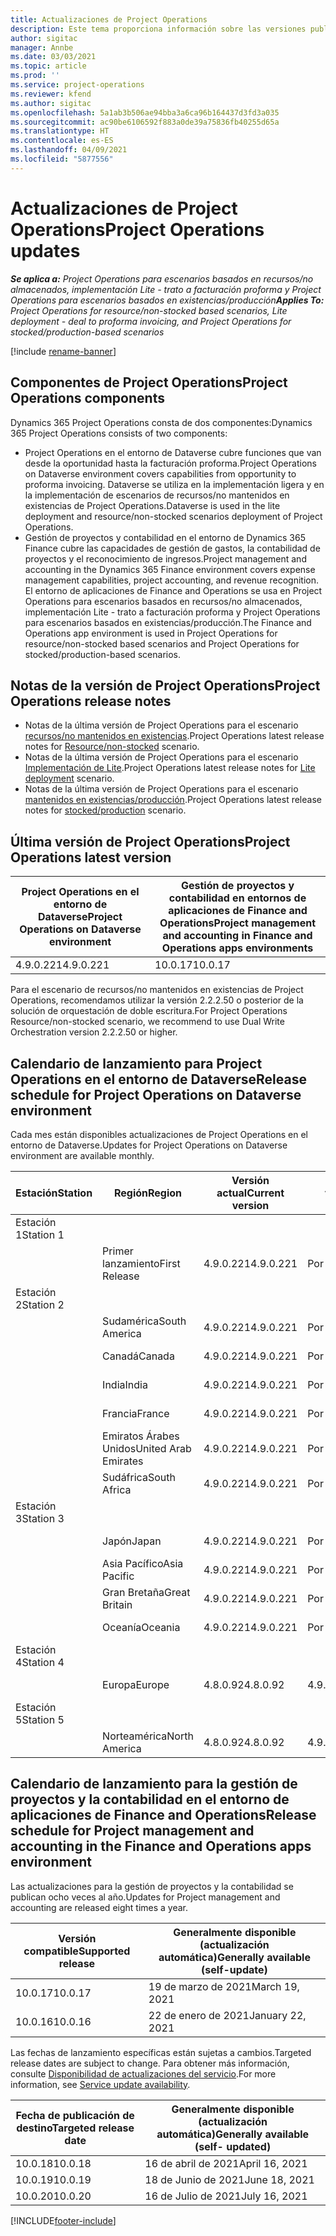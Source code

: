 ```yaml
---
title: Actualizaciones de Project Operations
description: Este tema proporciona información sobre las versiones publicadas de Dynamics 365 Project Operations.
author: sigitac
manager: Annbe
ms.date: 03/03/2021
ms.topic: article
ms.prod: ''
ms.service: project-operations
ms.reviewer: kfend
ms.author: sigitac
ms.openlocfilehash: 5a1ab3b506ae94bba3a6ca96b164437d3fd3a035
ms.sourcegitcommit: ac90be6106592f883a0de39a75836fb40255d65a
ms.translationtype: HT
ms.contentlocale: es-ES
ms.lasthandoff: 04/09/2021
ms.locfileid: "5877556"
---
```

# <a name="project-operations-updates"></a><span data-ttu-id="e8e24-103">Actualizaciones de Project Operations</span><span class="sxs-lookup"><span data-stu-id="e8e24-103">Project Operations updates</span></span>

<span data-ttu-id="e8e24-104">_**Se aplica a:** Project Operations para escenarios basados en recursos/no almacenados, implementación Lite - trato a facturación proforma y Project Operations para escenarios basados en existencias/producción_</span><span class="sxs-lookup"><span data-stu-id="e8e24-104">_**Applies To:** Project Operations for resource/non-stocked based scenarios, Lite deployment - deal to proforma invoicing, and Project Operations for stocked/production-based scenarios_</span></span>

[!include [rename-banner](~/includes/cc-data-platform-banner.md)]

## <a name="project-operations-components"></a><span data-ttu-id="e8e24-105">Componentes de Project Operations</span><span class="sxs-lookup"><span data-stu-id="e8e24-105">Project Operations components</span></span>

<span data-ttu-id="e8e24-106">Dynamics 365 Project Operations consta de dos componentes:</span><span class="sxs-lookup"><span data-stu-id="e8e24-106">Dynamics 365 Project Operations consists of two components:</span></span>

- <span data-ttu-id="e8e24-107">Project Operations en el entorno de Dataverse cubre funciones que van desde la oportunidad hasta la facturación proforma.</span><span class="sxs-lookup"><span data-stu-id="e8e24-107">Project Operations on Dataverse environment covers capabilities from opportunity to proforma invoicing.</span></span> <span data-ttu-id="e8e24-108">Dataverse se utiliza en la implementación ligera y en la implementación de escenarios de recursos/no mantenidos en existencias de Project Operations.</span><span class="sxs-lookup"><span data-stu-id="e8e24-108">Dataverse is used in the lite deployment and resource/non-stocked scenarios deployment of Project Operations.</span></span>
- <span data-ttu-id="e8e24-109">Gestión de proyectos y contabilidad en el entorno de Dynamics 365 Finance cubre las capacidades de gestión de gastos, la contabilidad de proyectos y el reconocimiento de ingresos.</span><span class="sxs-lookup"><span data-stu-id="e8e24-109">Project management and accounting in the Dynamics 365 Finance environment covers expense management capabilities, project accounting, and revenue recognition.</span></span> <span data-ttu-id="e8e24-110">El entorno de aplicaciones de Finance and Operations se usa en Project Operations para escenarios basados en recursos/no almacenados, implementación Lite - trato a facturación proforma y Project Operations para escenarios basados en existencias/producción.</span><span class="sxs-lookup"><span data-stu-id="e8e24-110">The Finance and Operations app environment is used in Project Operations for resource/non-stocked based scenarios and Project Operations for stocked/production-based scenarios.</span></span>

## <a name="project-operations-release-notes"></a><span data-ttu-id="e8e24-111">Notas de la versión de Project Operations</span><span class="sxs-lookup"><span data-stu-id="e8e24-111">Project Operations release notes</span></span>
- <span data-ttu-id="e8e24-112">Notas de la última versión de Project Operations para el escenario [recursos/no mantenidos en existencias](whats-new-apr-2021-resource-based.md).</span><span class="sxs-lookup"><span data-stu-id="e8e24-112">Project Operations latest release notes for [Resource/non-stocked](whats-new-apr-2021-resource-based.md) scenario.</span></span>
- <span data-ttu-id="e8e24-113">Notas de la última versión de Project Operations para el escenario [Implementación de Lite](../pro/whats-new/whats-new-apr-2021-lite.md).</span><span class="sxs-lookup"><span data-stu-id="e8e24-113">Project Operations latest release notes for [Lite deployment](../pro/whats-new/whats-new-apr-2021-lite.md) scenario.</span></span>
- <span data-ttu-id="e8e24-114">Notas de la última versión de Project Operations para el escenario [mantenidos en existencias/producción](../prod-pma/whats-new/whats-new-mar-2021-stocked.md).</span><span class="sxs-lookup"><span data-stu-id="e8e24-114">Project Operations latest release notes for [stocked/production](../prod-pma/whats-new/whats-new-mar-2021-stocked.md) scenario.</span></span>

## <a name="project-operations-latest-version"></a><span data-ttu-id="e8e24-115">Última versión de Project Operations</span><span class="sxs-lookup"><span data-stu-id="e8e24-115">Project Operations latest version</span></span>

| <span data-ttu-id="e8e24-116">Project Operations en el entorno de Dataverse</span><span class="sxs-lookup"><span data-stu-id="e8e24-116">Project Operations on Dataverse environment</span></span> | <span data-ttu-id="e8e24-117">Gestión de proyectos y contabilidad en entornos de aplicaciones de Finance and Operations</span><span class="sxs-lookup"><span data-stu-id="e8e24-117">Project management and accounting in Finance and Operations apps environments</span></span> | 
| --- | --- |
| <span data-ttu-id="e8e24-118">4.9.0.221</span><span class="sxs-lookup"><span data-stu-id="e8e24-118">4.9.0.221</span></span> | <span data-ttu-id="e8e24-119">10.0.17</span><span class="sxs-lookup"><span data-stu-id="e8e24-119">10.0.17</span></span> |

<span data-ttu-id="e8e24-120">Para el escenario de recursos/no mantenidos en existencias de Project Operations, recomendamos utilizar la versión 2.2.2.50 o posterior de la solución de orquestación de doble escritura.</span><span class="sxs-lookup"><span data-stu-id="e8e24-120">For Project Operations Resource/non-stocked scenario, we recommend to use Dual Write Orchestration version 2.2.2.50 or higher.</span></span>

## <a name="release-schedule-for-project-operations-on-dataverse-environment"></a><span data-ttu-id="e8e24-121">Calendario de lanzamiento para Project Operations en el entorno de Dataverse</span><span class="sxs-lookup"><span data-stu-id="e8e24-121">Release schedule for Project Operations on Dataverse environment</span></span>

<span data-ttu-id="e8e24-122">Cada mes están disponibles actualizaciones de Project Operations en el entorno de Dataverse.</span><span class="sxs-lookup"><span data-stu-id="e8e24-122">Updates for Project Operations on Dataverse environment are available monthly.</span></span> 

| <span data-ttu-id="e8e24-123">Estación</span><span class="sxs-lookup"><span data-stu-id="e8e24-123">Station</span></span>   | <span data-ttu-id="e8e24-124">Región</span><span class="sxs-lookup"><span data-stu-id="e8e24-124">Region</span></span>        | <span data-ttu-id="e8e24-125">Versión actual</span><span class="sxs-lookup"><span data-stu-id="e8e24-125">Current version</span></span> | <span data-ttu-id="e8e24-126">Próxima versión</span><span class="sxs-lookup"><span data-stu-id="e8e24-126">Next version</span></span> | <span data-ttu-id="e8e24-127">Generalmente disponible</span><span class="sxs-lookup"><span data-stu-id="e8e24-127">Generally available</span></span> |
|-----------|---------------|-----------------|--------------|---------------------|
| <span data-ttu-id="e8e24-128">Estación 1</span><span class="sxs-lookup"><span data-stu-id="e8e24-128">Station 1</span></span> |   &nbsp;      |    &nbsp;       | &nbsp;       |      &nbsp;         |
|   &nbsp;  | <span data-ttu-id="e8e24-129">Primer lanzamiento</span><span class="sxs-lookup"><span data-stu-id="e8e24-129">First Release</span></span> |  <span data-ttu-id="e8e24-130">4.9.0.221</span><span class="sxs-lookup"><span data-stu-id="e8e24-130">4.9.0.221</span></span>       | <span data-ttu-id="e8e24-131">Por determinar</span><span class="sxs-lookup"><span data-stu-id="e8e24-131">TBD</span></span>     | <span data-ttu-id="e8e24-132">23-Abr-21</span><span class="sxs-lookup"><span data-stu-id="e8e24-132">23-Apr-21</span></span>           |
| <span data-ttu-id="e8e24-133">Estación 2</span><span class="sxs-lookup"><span data-stu-id="e8e24-133">Station 2</span></span> |   &nbsp;      |    &nbsp;       | &nbsp;       |      &nbsp;         |
|   &nbsp;  | <span data-ttu-id="e8e24-134">Sudamérica</span><span class="sxs-lookup"><span data-stu-id="e8e24-134">South America</span></span> |  <span data-ttu-id="e8e24-135">4.9.0.221</span><span class="sxs-lookup"><span data-stu-id="e8e24-135">4.9.0.221</span></span>       | <span data-ttu-id="e8e24-136">Por determinar</span><span class="sxs-lookup"><span data-stu-id="e8e24-136">TBD</span></span>     | <span data-ttu-id="e8e24-137">23-Abr-21</span><span class="sxs-lookup"><span data-stu-id="e8e24-137">23-Apr-21</span></span>           |
|    &nbsp; | <span data-ttu-id="e8e24-138">Canadá</span><span class="sxs-lookup"><span data-stu-id="e8e24-138">Canada</span></span>        |  <span data-ttu-id="e8e24-139">4.9.0.221</span><span class="sxs-lookup"><span data-stu-id="e8e24-139">4.9.0.221</span></span>       | <span data-ttu-id="e8e24-140">Por determinar</span><span class="sxs-lookup"><span data-stu-id="e8e24-140">TBD</span></span>     | <span data-ttu-id="e8e24-141">23-Abr-21</span><span class="sxs-lookup"><span data-stu-id="e8e24-141">23-Apr-21</span></span>           |
|   &nbsp;  | <span data-ttu-id="e8e24-142">India</span><span class="sxs-lookup"><span data-stu-id="e8e24-142">India</span></span>         |  <span data-ttu-id="e8e24-143">4.9.0.221</span><span class="sxs-lookup"><span data-stu-id="e8e24-143">4.9.0.221</span></span>       | <span data-ttu-id="e8e24-144">Por determinar</span><span class="sxs-lookup"><span data-stu-id="e8e24-144">TBD</span></span>     | <span data-ttu-id="e8e24-145">23-Abr-21</span><span class="sxs-lookup"><span data-stu-id="e8e24-145">23-Apr-21</span></span>           |
|   &nbsp;  | <span data-ttu-id="e8e24-146">Francia</span><span class="sxs-lookup"><span data-stu-id="e8e24-146">France</span></span>         |  <span data-ttu-id="e8e24-147">4.9.0.221</span><span class="sxs-lookup"><span data-stu-id="e8e24-147">4.9.0.221</span></span>       | <span data-ttu-id="e8e24-148">Por determinar</span><span class="sxs-lookup"><span data-stu-id="e8e24-148">TBD</span></span>     | <span data-ttu-id="e8e24-149">23-Abr-21</span><span class="sxs-lookup"><span data-stu-id="e8e24-149">23-Apr-21</span></span>           |
|   &nbsp;  | <span data-ttu-id="e8e24-150">Emiratos Árabes Unidos</span><span class="sxs-lookup"><span data-stu-id="e8e24-150">United Arab Emirates</span></span>         |  <span data-ttu-id="e8e24-151">4.9.0.221</span><span class="sxs-lookup"><span data-stu-id="e8e24-151">4.9.0.221</span></span>       | <span data-ttu-id="e8e24-152">Por determinar</span><span class="sxs-lookup"><span data-stu-id="e8e24-152">TBD</span></span>     | <span data-ttu-id="e8e24-153">23-Abr-21</span><span class="sxs-lookup"><span data-stu-id="e8e24-153">23-Apr-21</span></span>           |
|   &nbsp;  | <span data-ttu-id="e8e24-154">Sudáfrica</span><span class="sxs-lookup"><span data-stu-id="e8e24-154">South Africa</span></span>         |  <span data-ttu-id="e8e24-155">4.9.0.221</span><span class="sxs-lookup"><span data-stu-id="e8e24-155">4.9.0.221</span></span>       | <span data-ttu-id="e8e24-156">Por determinar</span><span class="sxs-lookup"><span data-stu-id="e8e24-156">TBD</span></span>     | <span data-ttu-id="e8e24-157">23-Abr-21</span><span class="sxs-lookup"><span data-stu-id="e8e24-157">23-Apr-21</span></span>           |
| <span data-ttu-id="e8e24-158">Estación 3</span><span class="sxs-lookup"><span data-stu-id="e8e24-158">Station 3</span></span>  |      &nbsp;   |     &nbsp;      |     &nbsp;   |      &nbsp;         |
|   &nbsp;  | <span data-ttu-id="e8e24-159">Japón</span><span class="sxs-lookup"><span data-stu-id="e8e24-159">Japan</span></span>         |  <span data-ttu-id="e8e24-160">4.9.0.221</span><span class="sxs-lookup"><span data-stu-id="e8e24-160">4.9.0.221</span></span>       | <span data-ttu-id="e8e24-161">Por determinar</span><span class="sxs-lookup"><span data-stu-id="e8e24-161">TBD</span></span>     | <span data-ttu-id="e8e24-162">30-Abr-21</span><span class="sxs-lookup"><span data-stu-id="e8e24-162">30-Apr-21</span></span>           |
|   &nbsp;  | <span data-ttu-id="e8e24-163">Asia Pacífico</span><span class="sxs-lookup"><span data-stu-id="e8e24-163">Asia Pacific</span></span>  |  <span data-ttu-id="e8e24-164">4.9.0.221</span><span class="sxs-lookup"><span data-stu-id="e8e24-164">4.9.0.221</span></span>       | <span data-ttu-id="e8e24-165">Por determinar</span><span class="sxs-lookup"><span data-stu-id="e8e24-165">TBD</span></span>     | <span data-ttu-id="e8e24-166">30-Abr-21</span><span class="sxs-lookup"><span data-stu-id="e8e24-166">30-Apr-21</span></span>           |
|   &nbsp;  | <span data-ttu-id="e8e24-167">Gran Bretaña</span><span class="sxs-lookup"><span data-stu-id="e8e24-167">Great Britain</span></span> |  <span data-ttu-id="e8e24-168">4.9.0.221</span><span class="sxs-lookup"><span data-stu-id="e8e24-168">4.9.0.221</span></span>       | <span data-ttu-id="e8e24-169">Por determinar</span><span class="sxs-lookup"><span data-stu-id="e8e24-169">TBD</span></span>     | <span data-ttu-id="e8e24-170">30-Abr-21</span><span class="sxs-lookup"><span data-stu-id="e8e24-170">30-Apr-21</span></span>           |
|   &nbsp;  | <span data-ttu-id="e8e24-171">Oceanía</span><span class="sxs-lookup"><span data-stu-id="e8e24-171">Oceania</span></span>       |  <span data-ttu-id="e8e24-172">4.9.0.221</span><span class="sxs-lookup"><span data-stu-id="e8e24-172">4.9.0.221</span></span>       | <span data-ttu-id="e8e24-173">Por determinar</span><span class="sxs-lookup"><span data-stu-id="e8e24-173">TBD</span></span>     | <span data-ttu-id="e8e24-174">30-Abr-21</span><span class="sxs-lookup"><span data-stu-id="e8e24-174">30-Apr-21</span></span>           |
| <span data-ttu-id="e8e24-175">Estación 4</span><span class="sxs-lookup"><span data-stu-id="e8e24-175">Station 4</span></span> |     &nbsp;    |     &nbsp;      |     &nbsp;   |      &nbsp;         |
|   &nbsp;  | <span data-ttu-id="e8e24-176">Europa</span><span class="sxs-lookup"><span data-stu-id="e8e24-176">Europe</span></span>        |  <span data-ttu-id="e8e24-177">4.8.0.92</span><span class="sxs-lookup"><span data-stu-id="e8e24-177">4.8.0.92</span></span>       | <span data-ttu-id="e8e24-178">4.9.0.221</span><span class="sxs-lookup"><span data-stu-id="e8e24-178">4.9.0.221</span></span>     | <span data-ttu-id="e8e24-179">16-Abr-21</span><span class="sxs-lookup"><span data-stu-id="e8e24-179">16-Apr-21</span></span>           |
| <span data-ttu-id="e8e24-180">Estación 5</span><span class="sxs-lookup"><span data-stu-id="e8e24-180">Station 5</span></span> |     &nbsp;    |     &nbsp;      |     &nbsp;   |      &nbsp;         |
|   &nbsp;  | <span data-ttu-id="e8e24-181">Norteamérica</span><span class="sxs-lookup"><span data-stu-id="e8e24-181">North America</span></span> |  <span data-ttu-id="e8e24-182">4.8.0.92</span><span class="sxs-lookup"><span data-stu-id="e8e24-182">4.8.0.92</span></span>       | <span data-ttu-id="e8e24-183">4.9.0.221</span><span class="sxs-lookup"><span data-stu-id="e8e24-183">4.9.0.221</span></span>     | <span data-ttu-id="e8e24-184">23-Abr-21</span><span class="sxs-lookup"><span data-stu-id="e8e24-184">23-Apr-21</span></span>           |

## <a name="release-schedule-for-project-management-and-accounting-in-the-finance-and-operations-apps-environment"></a><span data-ttu-id="e8e24-185">Calendario de lanzamiento para la gestión de proyectos y la contabilidad en el entorno de aplicaciones de Finance and Operations</span><span class="sxs-lookup"><span data-stu-id="e8e24-185">Release schedule for Project management and accounting in the Finance and Operations apps environment</span></span>

<span data-ttu-id="e8e24-186">Las actualizaciones para la gestión de proyectos y la contabilidad se publican ocho veces al año.</span><span class="sxs-lookup"><span data-stu-id="e8e24-186">Updates for Project management and accounting are released eight times a year.</span></span>

| <span data-ttu-id="e8e24-187">Versión compatible</span><span class="sxs-lookup"><span data-stu-id="e8e24-187">Supported release</span></span> | <span data-ttu-id="e8e24-188">Generalmente disponible (actualización automática)</span><span class="sxs-lookup"><span data-stu-id="e8e24-188">Generally available (self-update)</span></span> |
| --- | --- |
| <span data-ttu-id="e8e24-189">10.0.17</span><span class="sxs-lookup"><span data-stu-id="e8e24-189">10.0.17</span></span> | <span data-ttu-id="e8e24-190">19 de marzo de 2021</span><span class="sxs-lookup"><span data-stu-id="e8e24-190">March 19, 2021</span></span> |
| <span data-ttu-id="e8e24-191">10.0.16</span><span class="sxs-lookup"><span data-stu-id="e8e24-191">10.0.16</span></span> | <span data-ttu-id="e8e24-192">22 de enero de 2021</span><span class="sxs-lookup"><span data-stu-id="e8e24-192">January 22, 2021</span></span> |


<span data-ttu-id="e8e24-193">Las fechas de lanzamiento específicas están sujetas a cambios.</span><span class="sxs-lookup"><span data-stu-id="e8e24-193">Targeted release dates are subject to change.</span></span> <span data-ttu-id="e8e24-194">Para obtener más información, consulte [Disponibilidad de actualizaciones del servicio](https://docs.microsoft.com/dynamics365/fin-ops-core/fin-ops/get-started/public-preview-releases?toc=/dynamics365/finance/toc.json).</span><span class="sxs-lookup"><span data-stu-id="e8e24-194">For more information, see [Service update availability](https://docs.microsoft.com/dynamics365/fin-ops-core/fin-ops/get-started/public-preview-releases?toc=/dynamics365/finance/toc.json).</span></span>

| <span data-ttu-id="e8e24-195">Fecha de publicación de destino</span><span class="sxs-lookup"><span data-stu-id="e8e24-195">Targeted release date</span></span> | <span data-ttu-id="e8e24-196">Generalmente disponible (actualización automática)</span><span class="sxs-lookup"><span data-stu-id="e8e24-196">Generally available (self- updated)</span></span> |
| --- | --- |
| <span data-ttu-id="e8e24-197">10.0.18</span><span class="sxs-lookup"><span data-stu-id="e8e24-197">10.0.18</span></span> | <span data-ttu-id="e8e24-198">16 de abril de 2021</span><span class="sxs-lookup"><span data-stu-id="e8e24-198">April 16, 2021</span></span> |
| <span data-ttu-id="e8e24-199">10.0.19</span><span class="sxs-lookup"><span data-stu-id="e8e24-199">10.0.19</span></span> | <span data-ttu-id="e8e24-200">18 de Junio de 2021</span><span class="sxs-lookup"><span data-stu-id="e8e24-200">June 18, 2021</span></span> |
| <span data-ttu-id="e8e24-201">10.0.20</span><span class="sxs-lookup"><span data-stu-id="e8e24-201">10.0.20</span></span> | <span data-ttu-id="e8e24-202">16 de Julio de 2021</span><span class="sxs-lookup"><span data-stu-id="e8e24-202">July 16, 2021</span></span> |


[!INCLUDE[footer-include](../includes/footer-banner.md)]
